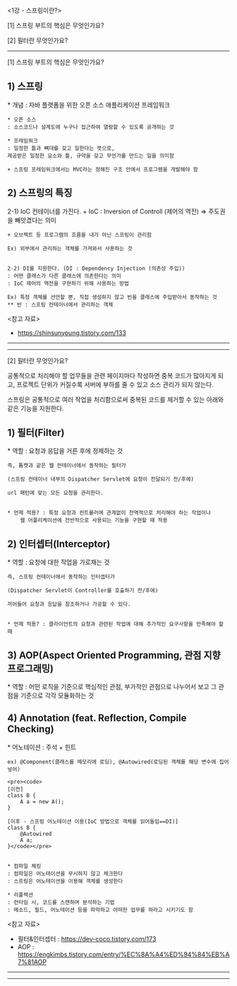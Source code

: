 <1강 - 스프링이란?>
 
 [1] 스프링 부트의 핵심은 무엇인가요?
 
 [2] 필터란 무엇인가요?

---------------------------------------------------------------------------

[1] 스프링 부트의 핵심은 무엇인가요?

<h2>1) 스프링 </h2>
    * 개념 : 자바 플랫폼을 위한 오픈 소스 애플리케이션 프레임워크

    * 오픈 소스
    : 소스코드나 설계도에 누구나 접근하여 열람할 수 있도록 공개하는 것

    * 프레임워크
    : 일정한 틀과 뼈대를 갖고 일한다는 뜻으로,
    제공받은 일정한 요소와 틀, 규약을 갖고 무언가를 만드는 일을 의미함
    
    + 스프링 프레임워크에서는 MVC라는 정해진 구조 안에서 프로그램을 개발해야 함


<h2>2) 스프링의 특징 </h2>
    2-1) IoC 컨테이너를 가진다.
    + IoC : Inversion of Controll (제어의 역전) ⇒ 주도권을 빼앗겼다는 의미

    + 오브젝트 등 프로그램의 흐름을 내가 아닌 스프링이 관리함
    
    Ex) 외부에서 관리하는 객체를 가져와서 사용하는 것


    2-2) DI를 지원한다. (DI : Dependency Injection (의존성 주입))
    : 어떤 클래스가 다른 클래스에 의존한다는 의미
    : IoC 제어의 역전을 구현하기 위해 사용하는 방법
    
    Ex) 특정 객체를 선언할 뿐, 직접 생성하지 않고 빈을 클래스에 주입받아서 동작하는 것
    ** 빈 : 스프링 컨테이너에서 관리하는 객체


<참고 자료>
- https://shinsunyoung.tistory.com/133

---------------------------------------------------------------------------
---------------------------------------------------------------------------

[2] 필터란 무엇인가요?

공통적으로 처리해야 할 업무들을 관련 페이지마다 작성하면 중복 코드가 많아지게 되고,
프로젝트 단위가 커질수록 서버에 부하를 줄 수 있고 소스 관리가 되지 않는다.

스프링은 공통적으로 여러 작업을 처리함으로써 중복된 코드를 제거할 수 있는
아래와 같은 기능을 지원한다.


<h2>1) 필터(Filter)</h2>
    * 역할 : 요청과 응답을 거른 후에 정제하는 것

    즉, 톰캣과 같은 웹 컨테이너에서 동작하는 필터가

    (스프링 컨테이너 내부의 Dispatcher Servlet에 요청이 전달되기 전/후에)

    url 패턴에 맞는 모든 요청을 관리한다.


    * 언제 적용? : 특정 요청과 컨트롤러에 관계없이 전역적으로 처리해야 하는 작업이나
        웹 어플리케이션에 전반적으로 사용되는 기능을 구현할 때 적용

<h2>2) 인터셉터(Interceptor)</h2>
    * 역할 : 요청에 대한 작업을 가로채는 것

    즉, 스프링 컨테이너에서 동작하는 인터셉터가

    (Dispatcher Servlet이 Controller를 호출하기 전/후에)

    끼어들어 요청과 응답을 참조하거나 가공할 수 있다.

    
    * 언제 적용? : 클라이언트의 요청과 관련된 작업에 대해 추가적인 요구사항을 만족해야 할 때

<h2>3) AOP(Aspect Oriented Programming, 관점 지향 프로그래밍)</h2>
    * 역할 : 어떤 로직을 기준으로 핵심적인 관점, 부가적인 관점으로 나누어서 보고 그 관점을 기준으로 각각 모듈화하는 것

<h2>4) Annotation (feat. Reflection, Compile Checking)</h2>
    * 어노테이션 : 주석 + 힌트

    ex) @Component(클래스를 메모리에 로딩), @Autowired(로딩된 객체를 해당 변수에 집어 넣어)

    <pre><code>
    [이전]
    class B {
    	A a = new A();
    }

    [이후 - 스프링 어노테이션 이용(IoC 방법으로 객체를 읽어들임==DI)]
    class B {
    	@Autowired
    	A a;
    }</code></pre>


    * 컴파일 체킹
    : 컴파일은 어노테이션을 무시하지 않고 체크한다
    : 스프링은 어노테이션을 이용해 객체를 생성한다

    * 리플렉션
    : 런타임 시, 코드를 스캔하며 분석하는 기법
    : 메소드, 필드, 어노테이션 등을 파악하고 어떠한 업무를 하라고 시키기도 함


<참고 자료>
- 필터&인터셉터 : https://dev-coco.tistory.com/173
- AOP : https://engkimbs.tistory.com/entry/%EC%8A%A4%ED%94%84%EB%A7%81AOP

---------------------------------------------------------------------------
---------------------------------------------------------------------------